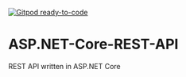 [![Gitpod ready-to-code](https://img.shields.io/badge/Gitpod-ready--to--code-blue?logo=gitpod)](https://gitpod.io/#https://github.com/AlexanderSchiff/ASP.NET-Core-REST-API)

# ASP.NET-Core-REST-API
REST API written in ASP.NET Core
